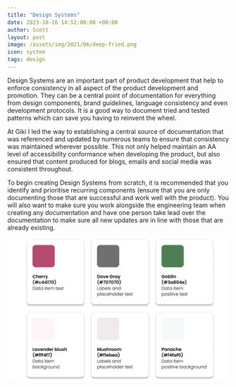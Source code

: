 ```yaml
---
title: "Design Systems"
date: 2023-10-16 14:52:00:00 +00:00
author: Scott
layout: post
image: /assets/img/2021/06/deep-fried.png
icon: system
tags: design
---
```


Design Systems are an important part of product development that help to enforce consistency in all aspect of the product development and promotion. They can be a central point of documentation for everything from design components, brand guidelines, language consistency and even development protocols. It is a good way to document tried and tested patterns which can save you having to reinvent the wheel.

At Giki I led the way to establishing a central source of documentation that was referenced and updated by numerous teams to ensure that consistency was maintained wherever possible. This not only helped maintain an AA level of accessibility conformance when developing the product, but also ensured that content produced for blogs, emails and social media was consistent throughout.

To begin creating Design Systems from scratch, it is recommended that you identify and prioritise recurring components (ensure that you are only documenting those that are successful and work well with the product). You will also want to make sure you work alongside the engineering team when creating any documentation and have one person take lead over the documentation to make sure all new updates are in line with those that are already existing. 

<img src="/assets/img/designsystems.png"/>


